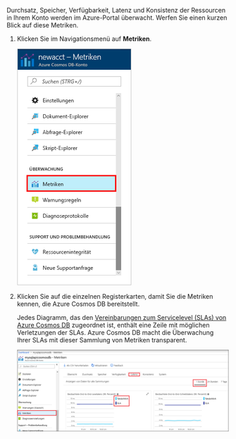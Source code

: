 Durchsatz, Speicher, Verfügbarkeit, Latenz und Konsistenz der Ressourcen in Ihrem Konto werden im Azure-Portal überwacht. Werfen Sie einen kurzen Blick auf diese Metriken. 

1. Klicken Sie im Navigationsmenü auf **Metriken**.

   ![Metriken im Azure-Portal](./media/cosmos-db-tutorial-review-slas/metrics.png)

2. Klicken Sie auf die einzelnen Registerkarten, damit Sie die Metriken kennen, die Azure Cosmos DB bereitstellt. 

    Jedes Diagramm, das den [Vereinbarungen zum Servicelevel (SLAs) von Azure Cosmos DB](https://azure.microsoft.com/support/legal/sla/cosmos-db/) zugeordnet ist, enthält eine Zeile mit möglichen Verletzungen der SLAs. Azure Cosmos DB macht die Überwachung Ihrer SLAs mit dieser Sammlung von Metriken transparent. 

   ![Azure Cosmos DB-Metriken](./media/cosmos-db-tutorial-review-slas/metrics-suite.png)